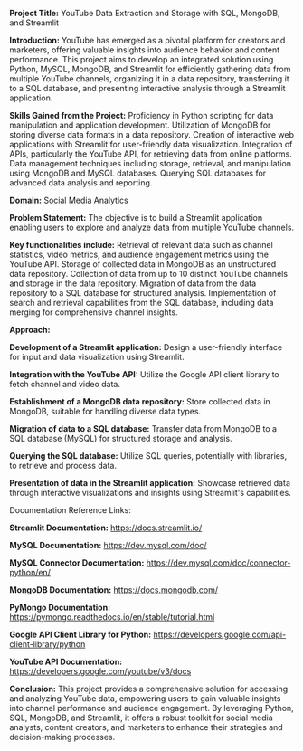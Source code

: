 **Project Title:** YouTube Data Extraction and Storage with SQL, MongoDB, and Streamlit

**Introduction:** YouTube has emerged as a pivotal platform for creators and marketers, offering valuable insights into audience behavior and content performance. This project aims to develop an integrated solution using Python, MySQL, MongoDB, and Streamlit for efficiently gathering data from multiple YouTube channels, organizing it in a data repository, transferring it to a SQL database, and presenting interactive analysis through a Streamlit application.

**Skills Gained from the Project:**
Proficiency in Python scripting for data manipulation and application development.
Utilization of MongoDB for storing diverse data formats in a data repository.
Creation of interactive web applications with Streamlit for user-friendly data visualization.
Integration of APIs, particularly the YouTube API, for retrieving data from online platforms.
Data management techniques including storage, retrieval, and manipulation using MongoDB and MySQL databases.
Querying SQL databases for advanced data analysis and reporting.

**Domain:** Social Media Analytics

**Problem Statement:** The objective is to build a Streamlit application enabling users to explore and analyze data from multiple YouTube channels. 

**Key functionalities include:**
Retrieval of relevant data such as channel statistics, video metrics, and audience engagement metrics using the YouTube API.
Storage of collected data in MongoDB as an unstructured data repository.
Collection of data from up to 10 distinct YouTube channels and storage in the data repository.
Migration of data from the data repository to a SQL database for structured analysis.
Implementation of search and retrieval capabilities from the SQL database, including data merging for comprehensive channel insights.

**Approach:**

**Development of a Streamlit application:** Design a user-friendly interface for input and data visualization using Streamlit.

**Integration with the YouTube API:** Utilize the Google API client library to fetch channel and video data.

**Establishment of a MongoDB data repository:** Store collected data in MongoDB, suitable for handling diverse data types.

**Migration of data to a SQL database:** Transfer data from MongoDB to a SQL database (MySQL) for structured storage and analysis.

**Querying the SQL database:** Utilize SQL queries, potentially with libraries, to retrieve and process data.

**Presentation of data in the Streamlit application:** Showcase retrieved data through interactive visualizations and insights using Streamlit's capabilities.

Documentation Reference Links:

**Streamlit Documentation:** https://docs.streamlit.io/

**MySQL Documentation:** https://dev.mysql.com/doc/

**MySQL Connector Documentation:** https://dev.mysql.com/doc/connector-python/en/

**MongoDB Documentation:** https://docs.mongodb.com/

**PyMongo Documentation:** https://pymongo.readthedocs.io/en/stable/tutorial.html

**Google API Client Library for Python:** https://developers.google.com/api-client-library/python

**YouTube API Documentation:** https://developers.google.com/youtube/v3/docs

**Conclusion:** This project provides a comprehensive solution for accessing and analyzing YouTube data, empowering users to gain valuable insights into channel performance and audience engagement. By leveraging Python, SQL, MongoDB, and Streamlit, it offers a robust toolkit for social media analysts, content creators, and marketers to enhance their strategies and decision-making processes.
